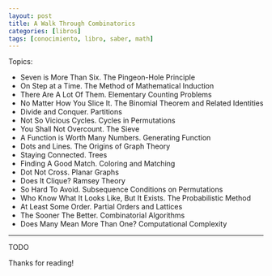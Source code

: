 ```yaml
---
layout: post
title: A Walk Through Combinatorics
categories: [libros]
tags: [conocimiento, libro, saber, math]
---
```


<!--Resumen-->

Topics:
- Seven is More Than Six. The Pingeon-Hole Principle
- On Step at a Time. The Method of Mathematical Induction
- There Are A Lot Of Them. Elementary Counting Problems
- No Matter How You Slice It. The Binomial Theorem  and Related Identities
- Divide and Conquer. Partitions
- Not So Vicious Cycles. Cycles in Permutations
- You Shall Not Overcount. The Sieve
- A Function is Worth Many Numbers. Generating Function
- Dots and Lines. The Origins of Graph Theory
- Staying Connected. Trees
- Finding A Good Match. Coloring and Matching
- Dot Not Cross. Planar Graphs
- Does It Clique? Ramsey Theory
- So Hard To Avoid. Subsequence Conditions on Permutations
- Who Know What It Looks Like, But It Exists. The Probabilistic Method
- At Least Some Order. Partial Orders and Lattices
- The Sooner The Better. Combinatorial Algorithms
- Does Many Mean More Than One? Computational Complexity

---

<!--more-->
TODO
  
Thanks for reading!